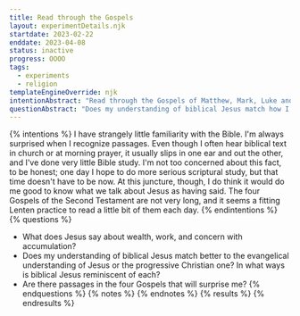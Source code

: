 ```yaml
---
title: Read through the Gospels 
layout: experimentDetails.njk
startdate: 2023-02-22
enddate: 2023-04-08
status: inactive
progress: OOOO
tags: 
  - experiments
  - religion
templateEngineOverride: njk
intentionAbstract: "Read through the Gospels of Matthew, Mark, Luke and John during Lent to learn what we think Jesus said."
questionAbstract: "Does my understanding of biblical Jesus match how I hear people talk about him?"
---
```


{% intentions %}
I have strangely little familiarity with the Bible. I'm always surprised when I recognize passages. Even though I often hear biblical text in church or at morning prayer, it usually slips in one ear and out the other, and I've done very little Bible study. I'm not too concerned about this fact, to be honest; one day I hope to do more serious scriptural study, but that time doesn't have to be now. At this juncture, though, I do think it would do me good to know what we talk about Jesus as having said. The four Gospels of the Second Testament are not very long, and it seems a fitting Lenten practice to read a little bit of them each day. 
{% endintentions %}
{% questions %}
* What does Jesus say about wealth, work, and concern with accumulation?
* Does my understanding of biblical Jesus match better to the evangelical understanding of Jesus or the progressive Christian one? In what ways is biblical Jesus reminiscent of each?
* Are there passages in the four Gospels that will surprise me?
{% endquestions %}
{% notes %}
{% endnotes %}
{% results %}
{% endresults %}

